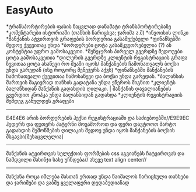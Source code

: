 # EasyAuto
*ტრანსპორტირების ფასის ნაცვლად დანამატი ტრანსპორტირებაზე<br>
*კომენტარები ისტორიაში (თანხის ჩარიცხვა; ჯარიმა ა.შ)
*ინვოისის ლინკი
*მანქანის ატვირთვის გრაფების ბორდერია გასამუქებელი
*ფინანსებში შედოუ ქვევითაც უნდა 
*ბორდერები ცოტა გასამკვეთრებელია (?) ან კონტენტია უფრო გამოსაკვეთი.
*მენეჯერის პირველ გვერდზე შედოუები ცოტა გამოსაკვეთია
*დილერის გვერდზე კლიენტის რეგისტრაციის გრაფა ზევითაა ცოტა ასაწევი რო შუაში იყოს/ მანქანების ჩამონათვალს ბოქსი უნდა გარედან (ისე როგორც მენეჯერს აქვს) 
*ფინანსებში მანქანების ჩამონათვალი ქვევითაა ჩამოსაწევი და ბოქსი უნდა გარედან.
*ბალანსის მართვის მაგივრად თანხის გადატანა უნდა ეწეროს შიგნით
*კლიენტს ბალანსიდან მანქანის გადახდის ღილაკი. | მანქანის დავალიანების გვერდით კნოპკა უნდა ბალანსიდან გადახდა
*კლიენტის რეგისტრაციის შემდეგ განულდეს გრაფები
*******************************************************************
E4E4E6 არის ბორდერების ჰექსი რეგისტრაციაში და საძიებოებში//E9E9EC
ჰედერს და ფუთერს პატერნი მოვაშოროთ და ფერი დავტოოთ მარტო
გადახდის შემოწმების ღილაკის შედოუ უნდა იყოს მანქანების ბოქსის მსგავსი[შესაცვლელია]
***********************
მანქანის ატვირთვის სელექთის ფორმების css აგვიანებს ჩატვირთვას და ნამდვილი მახინჯი სახე უჩნდება// ასევე text align center//

*******
მანქანა როცა იშლება მასთან ერთად უნდა წაიშალოს ჩარიცხული თანხები და ჯარიმები და ვაბშე ყველაფერი დედაბუდიანად

